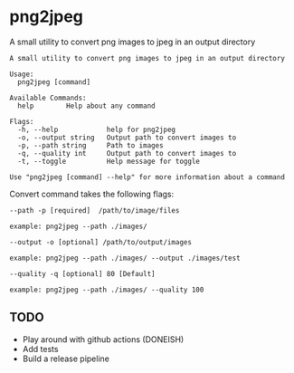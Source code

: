 # png2jpeg

A small utility to convert png images to jpeg in an output directory

```
A small utility to convert png images to jpeg in an output directory

Usage:
  png2jpeg [command]

Available Commands:
  help        Help about any command

Flags:
  -h, --help            help for png2jpeg
  -o, --output string   Output path to convert images to
  -p, --path string     Path to images
  -q, --quality int     Output path to convert images to
  -t, --toggle          Help message for toggle
  
Use "png2jpeg [command] --help" for more information about a command
```

Convert command takes the following flags:

```
--path -p [required]  /path/to/image/files

example: png2jpeg --path ./images/

--output -o [optional] /path/to/output/images

example: png2jpeg --path ./images/ --output ./images/test

--quality -q [optional] 80 [Default]

example: png2jpeg --path ./images/ --quality 100

```

## TODO

* Play around with github actions (DONEISH) 
* Add tests
* Build a release pipeline